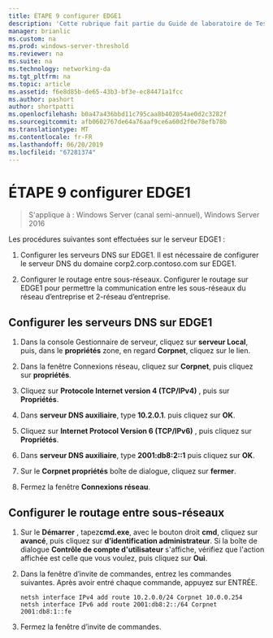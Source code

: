 ```yaml
---
title: ÉTAPE 9 configurer EDGE1
description: 'Cette rubrique fait partie du Guide de laboratoire de Test : illustrer un déploiement Multisite DirectAccess pour Windows Server 2016'
manager: brianlic
ms.custom: na
ms.prod: windows-server-threshold
ms.reviewer: na
ms.suite: na
ms.technology: networking-da
ms.tgt_pltfrm: na
ms.topic: article
ms.assetid: f6e8d85b-de65-43b3-bf3e-ec84471a1fcc
ms.author: pashort
author: shortpatti
ms.openlocfilehash: b0a47a436bbd11c795caa8b402054ae0d2c3282f
ms.sourcegitcommit: afb0602767de64a76aaf9ce6a60d2f0e78efb78b
ms.translationtype: MT
ms.contentlocale: fr-FR
ms.lasthandoff: 06/20/2019
ms.locfileid: "67281374"
---
```

# <a name="step-9-configure-edge1"></a>ÉTAPE 9 configurer EDGE1

>S'applique à : Windows Server (canal semi-annuel), Windows Server 2016

Les procédures suivantes sont effectuées sur le serveur EDGE1 :  
  
1. Configurer les serveurs DNS sur EDGE1. Il est nécessaire de configurer le serveur DNS du domaine corp2.corp.contoso.com sur EDGE1.  
  
2. Configurer le routage entre sous-réseaux. Configurer le routage sur EDGE1 pour permettre la communication entre les sous-réseaux du réseau d’entreprise et 2-réseau d’entreprise.  
  
## <a name="IPv6"></a>Configurer les serveurs DNS sur EDGE1  
  
1.  Dans la console Gestionnaire de serveur, cliquez sur **serveur Local**, puis, dans le **propriétés** zone, en regard **Corpnet**, cliquez sur le lien.  
  
2.  Dans la fenêtre Connexions réseau, cliquez sur **Corpnet**, puis cliquez sur **propriétés**.  
  
3.  Cliquez sur **Protocole Internet version 4 (TCP/IPv4)** , puis sur **Propriétés**.  
  
4.  Dans **serveur DNS auxiliaire**, type **10.2.0.1**. puis cliquez sur **OK**.  
  
5.  Cliquez sur **Internet Protocol Version 6 (TCP/IPv6)** , puis cliquez sur **Propriétés**.  
  
6.  Dans **serveur DNS auxiliaire**, type **2001:db8:2::1** puis cliquez sur **OK**.  
  
7.  Sur le **Corpnet propriétés** boîte de dialogue, cliquez sur **fermer**.  
  
8.  Fermez la fenêtre **Connexions réseau**.  
  
## <a name="ConfigRouting"></a>Configurer le routage entre sous-réseaux  
  
1.  Sur le **Démarrer** , tapez**cmd.exe**, avec le bouton droit **cmd**, cliquez sur **avancé**, puis cliquez sur **d’identification administrateur**. Si la boîte de dialogue **Contrôle de compte d'utilisateur** s'affiche, vérifiez que l'action affichée est celle que vous voulez, puis cliquez sur **Oui**.  
  
2.  Dans la fenêtre d’invite de commandes, entrez les commandes suivantes. Après avoir entré chaque commande, appuyez sur ENTRÉE.  
  
    ```  
    netsh interface IPv4 add route 10.2.0.0/24 Corpnet 10.0.0.254  
    netsh interface IPv6 add route 2001:db8:2::/64 Corpnet 2001:db8:1::fe  
    ```  
  
3.  Fermez la fenêtre d’invite de commandes.  
  


